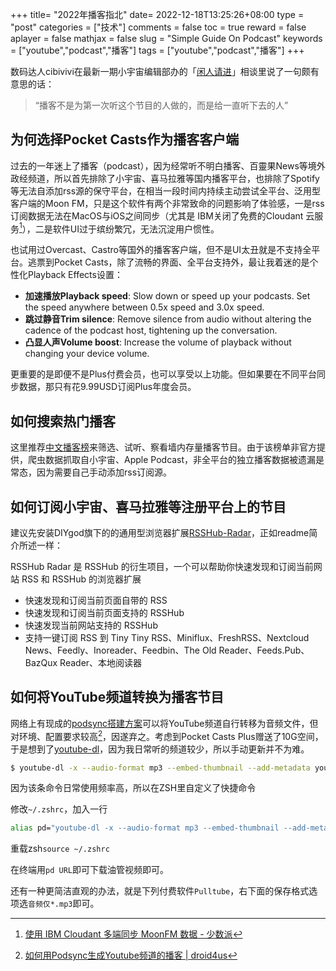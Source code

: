 +++
title= "2022年播客指北"
date= 2022-12-18T13:25:26+08:00
type = "post"
categories = ["技术"]
comments = false
toc = true
reward = false
aplayer = false
mathjax = false
slug = "Simple Guide On Podcast"
keywords = ["youtube","podcast","播客"]
tags = ["youtube","podcast","播客"]
+++

数码达人cibivivi在最新一期小宇宙编辑部办的「[闲人请进](https://www.xiaoyuzhoufm.com/podcast/6128c5755654912f99966a32)」相谈里说了一句颇有意思的话：

>“播客不是为第一次听这个节目的人做的，而是给一直听下去的人”

<!--more-->

## 为何选择Pocket Casts作为播客客户端

过去的一年迷上了播客（podcast），因为经常听不明白播客、百靈果News等境外政经频道，所以首先排除了小宇宙、喜马拉雅等国内播客平台，也排除了Spotify等无法自添加rss源的保守平台，在相当一段时间内持续主动尝试全平台、泛用型客户端的Moon FM，只是这个软件有两个非常致命的问题影响了体验感，一是rss订阅数据无法在MacOS与iOS之间同步（尤其是 IBM关闭了免费的Cloudant 云服务[^1]），二是软件UI过于缤纷繁冗，无法沉淀用户惯性。

也试用过Overcast、Castro等国外的播客客户端，但不是UI太丑就是不支持全平台。逃票到Pocket Casts，除了流畅的界面、全平台支持外，最让我着迷的是个性化Playback Effects设置：

- **加速播放Playback speed**: Slow down or speed up your podcasts. Set the speed anywhere between 0.5x speed and 3.0x speed.
- **跳过静音Trim silence**: Remove silence from audio without altering the cadence of the podcast host, tightening up the conversation.
- **凸显人声Volume boost**: Increase the volume of playback without changing your device volume.

更重要的是即便不是Plus付费会员，也可以享受以上功能。但如果要在不同平台同步数据，那只有花9.99USD订阅Plus年度会员。

## 如何搜索热门播客

这里推荐[中文播客榜](https://xyzrank.com/#/)来筛选、试听、察看墙内存量播客节目。由于该榜单非官方提供，爬虫数据抓取自小宇宙、Apple Podcast，非全平台的独立播客数据被遗漏是常态，因为需要自己手动添加rss订阅源。

## 如何订阅小宇宙、喜马拉雅等注册平台上的节目

建议先安装DIYgod旗下的的通用型浏览器扩展[RSSHub-Radar](https://github.com/DIYgod/RSSHub-Radar)，正如readme简介所述一样：

RSSHub Radar 是 RSSHub 的衍生项目，一个可以帮助你快速发现和订阅当前网站 RSS 和 RSSHub 的浏览器扩展

- 快速发现和订阅当前页面自带的 RSS
- 快速发现和订阅当前页面支持的 RSSHub
- 快速发现当前网站支持的 RSSHub
- 支持一键订阅 RSS 到 Tiny Tiny RSS、Miniflux、FreshRSS、Nextcloud News、Feedly、Inoreader、Feedbin、The Old Reader、Feeds.Pub、BazQux Reader、本地阅读器


## 如何将YouTube频道转换为播客节目

网络上有现成的[podsync搭建方案](https://github.com/mxpv/podsync)可以将YouTube频道自行转移为音频文件，但对环境、配置要求较高[^2]，因遂弃之。考虑到Pocket Casts Plus赠送了10G空间，于是想到了[youtube-dl](https://github.com/ytdl-org/youtube-dl)，因为我日常听的频道较少，所以手动更新并不为难。

```bash
$ youtube-dl -x --audio-format mp3 --embed-thumbnail --add-metadata youtube-URL
```

因为该条命令日常使用频率高，所以在ZSH里自定义了快捷命令

修改`~/.zshrc`，加入一行

```bash
alias pd="youtube-dl -x --audio-format mp3 --embed-thumbnail --add-metadata"
```

重载zsh`source ~/.zshrc`

在终端用`pd URL`即可下载油管视频即可。

还有一种更简洁直观的办法，就是下列付费软件`Pulltube`，右下面的保存格式选项选`音频仅*.mp3`即可。


[^1]: [使用 IBM Cloudant 多端同步 MoonFM 数据 - 少数派](https://sspai.com/post/58297)
[^2]: [如何用Podsync生成Youtube频道的播客 | droid4us](https://droid4.us/generate-youtube-rss-by-podsync/)
